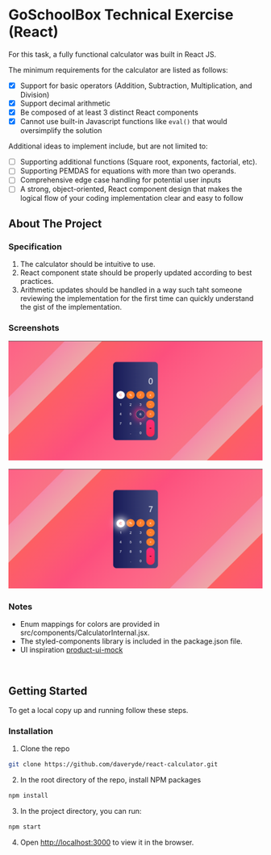 # GoSchoolBox Technical Exercise (React)
<p>
  <p>
    For this task, a fully functional calculator was built in React JS.
  </p>

  <p>
    The minimum requirements for the calculator are listed as follows:
  </p>

  - [x] Support for basic operators (Addition, Subtraction, Multiplication, and Division)
  - [x] Support decimal arithmetic
  - [x] Be composed of at least 3 distinct React components
  - [x] Cannot use built-in Javascript functions like <code>eval()</code> that would oversimplify the solution

  <p>Additional ideas to implement include, but are not limited to:</p>

  - [ ] Supporting additional functions (Square root, exponents, factorial, etc).
  - [ ] Supporting PEMDAS for equations with more than two operands.
  - [ ] Comprehensive edge case handling for potential user inputs
  - [ ] A strong, object-oriented, React component design that makes the
logical flow of your coding implementation clear and easy to follow

<!-- ABOUT THE PROJECT -->
## About The Project

### Specification

1. The calculator should be intuitive to use.
2. React component state should be properly updated according to best practices.
3. Arithmetic updates should be handled in a way such taht someone reviewing the implementation
 for the first time can quickly understand the gist of the implementation.

### Screenshots

![Product Screen Shot - original][product-screenshot-original]

![Product Screen Shot - expanded][product-screenshot-expanded]

### Notes

- Enum mappings for colors are provided in src/components/CalculatorInternal.jsx.
- The styled-components library is included in the package.json file.
- UI inspiration [product-ui-mock]
<br />


<!-- GETTING STARTED -->
## Getting Started

To get a local copy up and running follow these steps.

### Installation

1. Clone the repo
```sh
git clone https://github.com/daveryde/react-calculator.git
```
2. In the root directory of the repo, install NPM packages
```sh
npm install
```
3. In the project directory, you can run:
```sh
npm start
```
4. Open [http://localhost:3000](http://localhost:3000) to view it in the browser.


<!-- MARKDOWN LINKS & IMAGES -->
[product-screenshot-original]: public/original.png
[product-screenshot-expanded]: public/expanded.png
[product-ui-mock]: https://www.uplabs.com/posts/calculator-animation-icons
